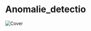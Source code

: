 # Anomalie_detectio
![Cover](https://github.com/NicolasBrondin/NicolasBrondin/blob/master/téléchargement____.png)
